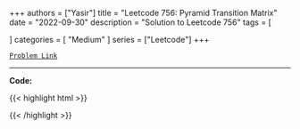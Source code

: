 
+++
authors = ["Yasir"]
title = "Leetcode 756: Pyramid Transition Matrix"
date = "2022-09-30"
description = "Solution to Leetcode 756"
tags = [
    
]
categories = [
    "Medium"
]
series = ["Leetcode"]
+++



[`Problem Link`](https://leetcode.com/problems/pyramid-transition-matrix/description/)

---

**Code:**

{{< highlight html >}}

{{< /highlight >}}

